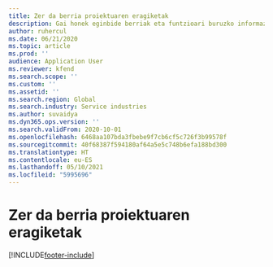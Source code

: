 ```yaml
---
title: Zer da berria proiektuaren eragiketak
description: Gai honek eginbide berriak eta funtzioari buruzko informazioa eskaintzen du Microsoft Dynamics 365 Proiektuaren eragiketak.
author: ruhercul
ms.date: 06/21/2020
ms.topic: article
ms.prod: ''
audience: Application User
ms.reviewer: kfend
ms.search.scope: ''
ms.custom: ''
ms.assetid: ''
ms.search.region: Global
ms.search.industry: Service industries
ms.author: suvaidya
ms.dyn365.ops.version: ''
ms.search.validFrom: 2020-10-01
ms.openlocfilehash: 6468aa107bda3fbebe9f7cb6cf5c726f3b99578f
ms.sourcegitcommit: 40f68387f594180af64a5e5c748b6efa188bd300
ms.translationtype: HT
ms.contentlocale: eu-ES
ms.lasthandoff: 05/10/2021
ms.locfileid: "5995696"
---
```

# <a name="whats-new-in-project-operations"></a>Zer da berria proiektuaren eragiketak


[!INCLUDE[footer-include](../includes/footer-banner.md)]